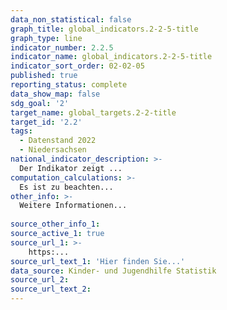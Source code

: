 ```yaml
---
data_non_statistical: false
graph_title: global_indicators.2-2-5-title
graph_type: line
indicator_number: 2.2.5
indicator_name: global_indicators.2-2-5-title
indicator_sort_order: 02-02-05
published: true
reporting_status: complete
data_show_map: false
sdg_goal: '2'
target_name: global_targets.2-2-title
target_id: '2.2'
tags:
  - Datenstand 2022
  - Niedersachsen
national_indicator_description: >-
  Der Indikator zeigt ...
computation_calculations: >-
  Es ist zu beachten...
other_info: >-
  Weitere Informationen...
  
source_other_info_1:  
source_active_1: true
source_url_1: >-
    https:...
source_url_text_1: 'Hier finden Sie...'
data_source: Kinder- und Jugendhilfe Statistik
source_url_2: 
source_url_text_2: 
---
```


